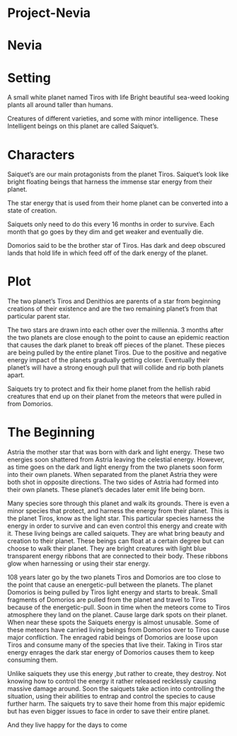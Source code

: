 # Project-Nevia


#                                                       Nevia


# Setting
A small white planet named Tiros with life
Bright beautiful sea-weed looking plants all around taller than humans.

Creatures of different varieties, and some with minor intelligence.
These Intelligent beings on this planet are called Saiquet’s.

# Characters
 Saiquet’s are our main protagonists from the planet Tiros.
Saiquet’s look like bright floating beings that harness the immense star energy from their planet.
 
The star energy that is used from their home planet can be converted into a state of creation.

Saiquets only need to do this every 16 months in order to survive. Each month that go goes by they dim and get weaker and eventually die.


Domorios said to be the brother star of Tiros. Has dark and deep obscured lands that hold life in which feed off of the dark energy of the planet.

# Plot

The two planet’s Tiros and Denithios are parents of a star from beginning creations of their existence and are the two remaining planet’s from that particular parent star.

The two stars are drawn into each other over the millennia. 3 months  after the two planets are close enough to the point to cause an epidemic reaction that causes the dark planet to break off pieces of the planet. These pieces are being pulled by the entire planet Tiros. Due to the positive and negative energy impact of the planets gradually getting closer. Eventually their planet’s will have a strong enough pull that will collide and rip both planets apart.

Saiquets try to protect and fix their home planet from the hellish rabid creatures that end up on their planet from the meteors that were pulled in from Domorios.


# The Beginning

  
  Astria the mother star that was born with dark and light energy. These two energies soon shattered from Astria leaving the celestial energy. However, as time goes on the dark and light energy from the two planets soon form into their own planets. When separated from the planet Astria they were both shot in opposite directions. The two sides of Astria had formed into their own planets. These planet’s decades later emit life being born.

  Many species sore through this planet and walk its grounds. There is even a minor species that protect, and harness the energy from their planet. This is the planet Tiros, know as the light star. This particular species harness the energy in order to survive and can even control this energy and create with it. These living beings are called saiquets. They are what bring beauty and creation to their planet. These beings can float at a certain degree but can choose to walk their planet. They are bright creatures with light blue transparent energy ribbons that are connected to their body. These ribbons glow when harnessing or using their star energy. 

108 years later go by the two planets Tiros and Domorios are too close to the point that cause an energetic-pull between the planets. The planet Domorios is being pulled by Tiros light energy and starts to break. Small fragments of Domorios are pulled from the planet and travel to Tiros because of the energetic-pull. Soon in time when the meteors come to Tiros atmosphere they land on the planet. Cause large dark spots on their planet. When near these spots the Saiquets energy is almost unusable. Some of these meteors have carried living beings from Domorios over to Tiros cause major confliction. The enraged rabid beings of Domorios are loose upon Tiros and consume many of the species that live their. Taking in Tiros star energy enrages the dark star energy of Domorios causes them to keep consuming them. 



Unlike saiquets they use this energy ,but rather to create, they destroy. Not knowing how to control the energy it rather released recklessly causing massive damage around. Soon the saiquets take action into controlling the situation, using their abilities to entrap and control the species to cause further harm. The saiquets try to save their home from this major epidemic but has even bigger issues to face in order to save their entire planet.

And they live happy for the days to come 






